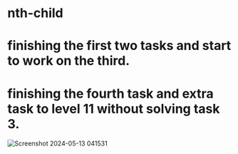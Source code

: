 # nth-child

# finishing the first two tasks and start to work on the third.

# finishing the fourth task and extra task to level 11 without solving task 3.

![Screenshot 2024-05-13 041531](https://github.com/Muhammad-Shurrab/nth-child/assets/119619245/95b80526-0a80-401f-b092-ca54585c7ffc)
